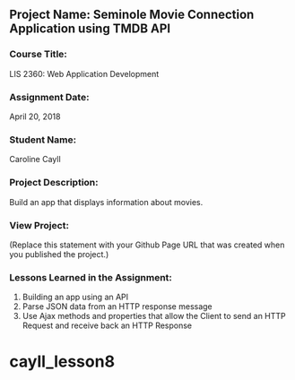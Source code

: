 ## Project Name:  Seminole Movie Connection Application using TMDB API

### Course Title:
LIS 2360:  Web Application Development

### Assignment Date:  
April 20, 2018

### Student Name:  
Caroline Cayll

### Project Description:
Build an app that displays information about movies. 

### View Project:
(Replace this statement with your Github Page URL that was created when you 
 published the project.)

### Lessons Learned in the Assignment:
1. Building an app using an API
2. Parse JSON data from an HTTP response message
3. Use Ajax methods and properties that allow the Client to send an HTTP Request and receive back an
HTTP Response
# cayll_lesson8
